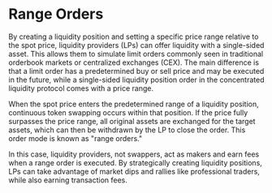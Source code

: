 # Range Orders

By creating a liquidity position and setting a specific price range relative to the spot price, liquidity providers (LPs) can offer liquidity with a single-sided asset. This allows them to simulate limit orders commonly seen in traditional orderbook markets or centralized exchanges (CEX). The main difference is that a limit order has a predetermined buy or sell price and may be executed in the future, while a single-sided liquidity position order in the concentrated liquidity protocol comes with a price range.

When the spot price enters the predetermined range of a liquidity position, continuous token swapping occurs within that position. If the price fully surpasses the price range, all original assets are exchanged for the target assets, which can then be withdrawn by the LP to close the order. This order mode is known as "range orders."

In this case, liquidity providers, not swappers, act as makers and earn fees when a range order is executed. By strategically creating liquidity positions, LPs can take advantage of market dips and rallies like professional traders, while also earning transaction fees.

### &#x20;<a href="#possibilities-of-range-orders" id="possibilities-of-range-orders"></a>

